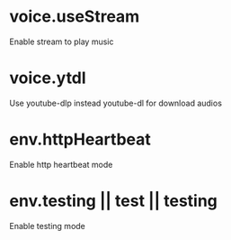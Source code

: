 # voice.useStream
Enable stream to play music  

# voice.ytdl
Use youtube-dlp instead youtube-dl for download audios

# env.httpHeartbeat
Enable http heartbeat mode  

# env.testing || test || testing
Enable testing mode
